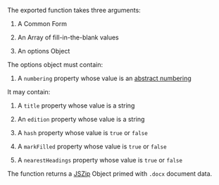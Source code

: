 The exported function takes three arguments:

1. A Common Form

2. An Array of fill-in-the-blank values

3. An options Object

The options object must contain:

1. A `numbering` property whose value is an [abstract numbering](https://npmjs.com/packages/abstract-numbering)

It may contain:

1. A `title` property whose value is a string

2. An `edition` property whose value is a string

3. A `hash` property whose value is `true` or `false`

4. A `markFilled` property whose value is `true` or `false`

5. A `nearestHeadings` property whose value is `true` or `false`

The function returns a [JSZip](https://npmjs.com/packages/jszip) Object primed with `.docx` document data.
